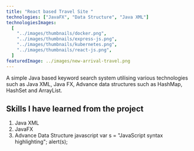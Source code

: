 ```yaml
---
title: "React based Travel Site "
technologies: ["JavaFX", "Data Structure", "Java XML"]
technologiesImages:
  [
    "../images/thumbnails/docker.png",
    "../images/thumbnails/express-js.png",
    "../images/thumbnails/kubernetes.png",
    "../images/thumbnails/react-js.png",
  ]
featuredImage: ../images/new-arrival-travel.png
---
```


A simple Java based keyword search system utilising various technologies such as
Java XML, Java FX, Advance data structures such as HashMap, HashSet and ArrayList.

## Skills I have learned from the project

1. Java XML
2. JavaFX
3. Advance Data Structure
   javascript
   var s = "JavaScript syntax highlighting";
   alert(s);
